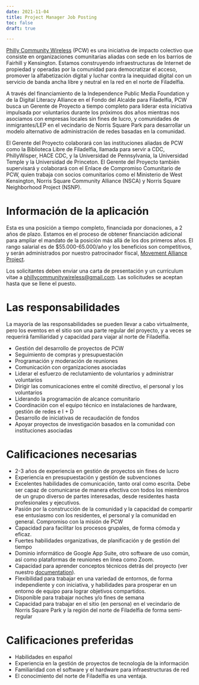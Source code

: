 ```yaml
---
date: 2021-11-04
title: Project Manager Job Posting
toc: false
draft: true

---
```

[Philly Community Wireless](/es/) (PCW) es una iniciativa de impacto colectivo que consiste en organizaciones comunitarias aliadas con sede en los barrios de Fairhill y Kensington. Estamos construyendo infraestructuras de Internet de propiedad y operadas por la comunidad para democratizar el acceso, promover la alfabetización digital y luchar contra la inequidad digital con un servicio de banda ancha libre y neutral en la red en el norte de Filadelfia.

A través del financiamiento de la Independence Public Media Foundation y de la Digital Literacy Alliance en el Fondo del Alcalde para Filadelfia, PCW busca un Gerente de Proyecto a tiempo completo para liderar esta iniciativa impulsada por voluntarios durante los próximos dos años mientras nos asociamos con empresas locales sin fines de lucro, y comunidades de inmigrantes/LEP en el vecindario de Norris Square Park para desarrollar un modelo alternativo de administración de redes basadas en la comunidad.

El Gerente del Proyecto colaborará con las instituciones aliadas de PCW como la Biblioteca Libre de Filadelfia, llamada para servir a CDC, PhillyWisper, HACE CDC, y la Universidad de Pennsylvania, la Universidad Temple y la Universidad de Princeton. El Gerente del Proyecto también supervisará y colaborará con el Enlace de Compromiso Comunitario de PCW, quien trabaja con socios comunitarios como el Ministerio de West Kensington, Norris Square Community Alliance (NSCA) y Norris Square Neighborhood Project (NSNP).

# Información de la aplicación

Esta es una posición a tiempo completo, financiada por donaciones, a 2 años de plazo. Estamos en el proceso de obtener financiación adicional para ampliar el mandato de la posición más allá de los dos primeros años. El rango salarial es de $55.000-65.000/año y los beneficios son competitivos, y serán administrados por nuestro patrocinador fiscal, [Movement Alliance Project](https://movementalliance.org/).

Los solicitantes deben enviar una carta de presentación y un currículum vitae a phillycommunitywireless@gmail.com. Las solicitudes se aceptan hasta que se llene el puesto.

# Las responsabilidades

La mayoría de las responsabilidades se pueden llevar a cabo virtualmente, pero los eventos en el sitio son una parte regular del proyecto, y a veces se requerirá familiaridad y capacidad para viajar al norte de Filadelfia.

* Gestión del desarrollo de proyectos de PCW
* Seguimiento de compras y presupuestación
* Programación y moderación de reuniones
* Comunicación con organizaciones asociadas
* Liderar el esfuerzo de reclutamiento de voluntarios y administrar voluntarios
* Dirigir las comunicaciones entre el comité directivo, el personal y los voluntarios
* Liderando la programación de alcance comunitario
* Coordinación con el equipo técnico en instalaciones de hardware, gestión de redes e I + D
* Desarrollo de iniciativas de recaudación de fondos
* Apoyar proyectos de investigación basados en la comunidad con instituciones asociadas

# Calificaciones necesarias

* 2-3 años de experiencia en gestión de proyectos sin fines de lucro
* Experiencia en presupuestación y gestión de subvenciones
* Excelentes habilidades de comunicación, tanto oral como escrita. Debe ser capaz de comunicarse de manera efectiva con todos los miembros de un grupo diverso de partes interesadas, desde residentes hasta profesionales y ejecutivos.
* Pasión por la construcción de la comunidad y la capacidad de compartir ese entusiasmo con los residentes, el personal y la comunidad en general. Compromiso con la misión de PCW
* Capacidad para facilitar los procesos grupales, de forma cómoda y eficaz.
* Fuertes habilidades organizativas, de planificación y de gestión del tiempo
* Dominio informático de Google App Suite, otro software de uso común, así como plataformas de reuniones en línea como Zoom.
* Capacidad para aprender conceptos técnicos detrás del proyecto (ver nuestro [documentation](https://docs.phillycommunitywireless.org/en/latest/)).
* Flexibilidad para trabajar en una variedad de entornos, de forma independiente y con iniciativa, y habilidades para prosperar en un entorno de equipo para lograr objetivos compartidos.
* Disponible para trabajar noches y/o fines de semana
* Capacidad para trabajar en el sitio (en persona) en el vecindario de Norris Square Park y la región del norte de Filadelfia de forma semi-regular

# Calificaciones preferidas

* Habilidades en español
* Experiencia en la gestión de proyectos de tecnología de la información
* Familiaridad con el software y el hardware para infraestructuras de red
* El conocimiento del norte de Filadelfia es una ventaja.